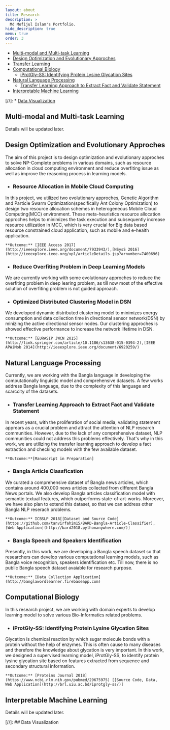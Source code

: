 ```yaml
---
layout: about
title: Research
description: >
  Md Mofijul Islam's Portfolio.
hide_description: true
menu: true
order: 3
---
```

  * [Multi-modal and Multi-task Learning](#multi-modal-and-multi-task-learning)
  * [Design Optimization and Evolutionary Approches](#design-optimization-and-evolutionary-approches)
  * [Transfer Learning](#transfer-learning)
  * [Computational Biology](#computational-biology)
    - [iProtGly-SS: Identifying Protein Lysine Glycation Sites](#iprotgly-ss-identifyingprotein-lysine-glycation-sites)
  * [Natural Language Processing](#natural-language-processing)
    - [Transfer Learning Approach to Extract Fact and Validate Statement](#transfer-learning-approach-to-extract-fact-and-validate-statement)
  * [Interpretable Machine Learning](#interpretable-machine-learning)

[//]:  * [Data Visualization](#data-visualization)

## Multi-modal and Multi-task Learning
  Details will be updated later.

## Design Optimization and Evolutionary Approches
The aim of this project is to design optimization and evolutionary approches to solve NP-Complete problems in various domains, such as resource allocation in cloud computing environment and reduce overfiting issue as well as improve the reasoning process in learning models.
  * ### Resource Allocation in Mobile Cloud Computing
  In this project, we utilized two evolutionary approches, Genetic Algorithm and Particle Swarm Optimization(specifically Ant Colony Optimization) to design two resource allocation schemes in heterogeneous Mobile Cloud Computing(MCC) environment. These meta-heuristics resource allocation approches helps to minimizes the task execution and subsequently increase resource utilization in MCC, which is very crucial for Big data based resource constrained cloud application, such as mobile and e-health application.

    **Outcome:** [IEEE Access 2017](http://ieeexplore.ieee.org/document/7933943/),[NSysS 2016](http://ieeexplore.ieee.org/xpl/articleDetails.jsp?arnumber=7400696)
  * ### Reduce Overfiting Problem in Deep Learning Models
  We are currently working with some evolutionary approches to reduce the overfiting problem in deep learing problem, as till now most of the effective solution of overfiting problem is not guided approach.

  * ### Optimized Distributed Clustering Model in DSN
  We developed dynamic distributed clustering model to minimizes energy consumption and data collection time in directional sensor network(DSN) by minizing the active directional sensor nodes. Our clustering approches is showed effective performance to increase the network lifetime in DSN.

    **Outcome:** [EURASIP JWCN 2015](http://link.springer.com/article/10.1186/s13638-015-0394-2),[IEEE APWiMob 2014](http://ieeexplore.ieee.org/document/6920259/)

## Natural Language Processing
Currently, we are working with the Bangla language in developing the computationally linguistic model and comprehensive datasets. A few works address Bangla language, due to the complexity of this language and scarccity of the datasets.

  * ### Transfer Learning Approach to Extract Fact and Validate Statement
  In recent years, with the proliferation of social media, validating statement apprears as a crucial problem and attract the attention of NLP research communities. However, due to the lack of any comprehensive dataset, NLP communities could not address this problems effectively. That's why in this work, we are utilizing the transfer learning approach to develop a fact extraction and checking models with the few available dataset.

    **Outcome:**[Manuscript in Preparation]

  * ### Bangla Article Classfication
  We curated a comprehensive dataset of Bangla news articles, which contains around 400,000 news articles collected from different Bangla News portals. We also develop Bangla articles classification model with semantic textual features, which outperforms state-of-art-works. Moreover, we have also plan to extend this dataset, so that we can address other Bangla NLP reserach problems.

    **Outcome:** ICBSLP 2018[[Dataset and Source Code](https://github.com/tanvirfahim15/BARD-Bangla-Article-Classifier), [Web Application](http://bard2018.pythonanywhere.com/)]
  * ### Bangla Speech and Speakers Identification
  Presently, in this work, we are developing a Bangla speech dataset so that researchers can develop various computational learning models, such as Bangla voice recognition, speakers identification etc. Till now, there is no public Bangla speech dataset avaiable for research purpose.

    **Outcome:** [Data Collection Application](http://banglawordlearner.firebaseapp.com)

## Computational Biology
In this research project, we are working with domain experts to develop learning model to solve various Bio-Informatics related problems.

  * ###  iProtGly-SS: Identifying Protein Lysine Glycation Sites
  Glycation is chemical reaction by which sugar molecule bonds with a protein without the help of enzymes. This is often cause to many diseases and therefore the knowledge about glycation is very important. In this work, we designed a supervised learning model, iProtGly-SS, to identify protein lysine glycation site based on features extracted from sequence and secondary structural information.

    **Outcome:** [Proteins Journal 2018](https://www.ncbi.nlm.nih.gov/pubmed/29675975) [[Source Code, Data, Web Application](http://brl.uiu.ac.bd/iprotgly-ss/)]

## Interpretable Machine Learning
  Details will be updated later.

[//]: ## Data Visualization
